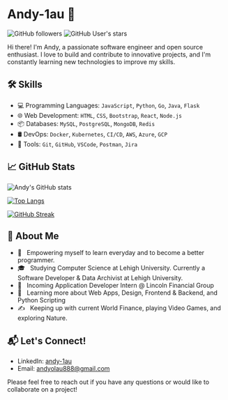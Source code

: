 # Andy-1au 👋

![GitHub followers](https://img.shields.io/github/followers/andy-1au?style=social) ![GitHub User's stars](https://img.shields.io/github/stars/andy-1au?style=social)

Hi there! I'm Andy, a passionate software engineer and open source enthusiast. I love to build and contribute to innovative projects, and I'm constantly learning new technologies to improve my skills.

## 🛠 Skills

- 💻 Programming Languages: `JavaScript`, `Python`, `Go`, `Java`, `Flask`
- 🌐 Web Development: `HTML`, `CSS`, `Bootstrap`, `React`, `Node.js`
- 📦 Databases: `MySQL`, `PostgreSQL`, `MongoDB`, `Redis`
- 🛢️ DevOps: `Docker`, `Kubernetes`, `CI/CD`, `AWS`, `Azure`, `GCP`
- 🔧 Tools: `Git`, `GitHub`, `VSCode`, `Postman`, `Jira`

## 📈 GitHub Stats

![Andy's GitHub stats](https://github-readme-stats.vercel.app/api?username=andy-1au&show_icons=true&theme=algolia)

[![Top Langs](https://github-readme-stats.vercel.app/api/top-langs/?username=andy-1au&layout=compact&theme=algolia)](https://github.com/anuraghazra/github-readme-stats)

[![GitHub Streak](http://github-readme-streak-stats.herokuapp.com?user=andy-1au&theme=algolia&border_radius=5&card_width=500)](https://git.io/streak-stats)

## 🌟 About Me

- 🤔 &nbsp; Empowering myself to learn everyday and to become a better programmer.
- 🎓 &nbsp; Studying Computer Science at Lehigh University. Currently a Software Developer & Data Archivist at Lehigh University.
- 💼 &nbsp; Incoming Application Developer Intern @ Lincoln Financial Group
- 🌱 &nbsp; Learning more about Web Apps, Design, Frontend & Backend, and Python Scripting
- ✍️ &nbsp; Keeping up with current World Finance, playing Video Games, and exploring Nature.

## 📬 Let's Connect!

- LinkedIn: [andy-1au](https://www.linkedin.com/in/andy-1au/)
- Email: [andyolau888@gmail.com](mailto:andyolau888@gmail.com)

Please feel free to reach out if you have any questions or would like to collaborate on a project!
